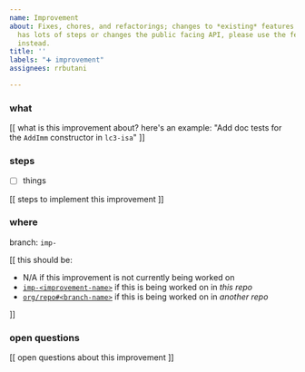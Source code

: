 ```yaml
---
name: Improvement
about: Fixes, chores, and refactorings; changes to *existing* features. If an improvement
  has lots of steps or changes the public facing API, please use the feature template
  instead.
title: ''
labels: "➕ improvement"
assignees: rrbutani

---
```


### what

[[ what is this improvement about? here's an example: "Add doc tests for the `AddImm` constructor in `lc3-isa`"
]]

### steps
 - [ ] things

[[ steps to implement this improvement ]]

### where
branch: `imp-`

[[
this should be:
 - N/A if this improvement is not currently being worked on
 - [`imp-<improvement-name>`](tree/imp-improvement-name) if this is being worked on in _this repo_
 - [`org/repo#<branch-name>`](https://github.com/org/repo/tree/branch-name) if this is being worked on in _another repo_

]]

### open questions

[[ open questions about this improvement ]]
